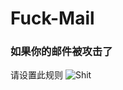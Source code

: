 # Fuck-Mail

### 如果你的邮件被攻击了
请设置此规则
![Shit](https://github.com/user-attachments/assets/3a87b563-c8d0-41c4-b138-a2c5079b772e)
